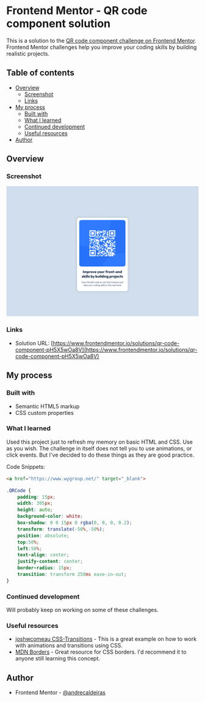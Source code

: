 # Frontend Mentor - QR code component solution

This is a solution to the [QR code component challenge on Frontend Mentor](https://www.frontendmentor.io/challenges/qr-code-component-iux_sIO_H). Frontend Mentor challenges help you improve your coding skills by building realistic projects. 

## Table of contents

- [Overview](#overview)
  - [Screenshot](#screenshot)
  - [Links](#links)
- [My process](#my-process)
  - [Built with](#built-with)
  - [What I learned](#what-i-learned)
  - [Continued development](#continued-development)
  - [Useful resources](#useful-resources)
- [Author](#author)


## Overview

### Screenshot

![](./design/screenshot.png)

### Links

- Solution URL: [https://www.frontendmentor.io/solutions/qr-code-component-pH5X5wOa8V](https://www.frontendmentor.io/solutions/qr-code-component-pH5X5wOa8V)

## My process

### Built with

- Semantic HTML5 markup
- CSS custom properties

### What I learned

Used this project just to refresh my memory on basic HTML and CSS. Use as you wish.
The challenge in itself does not tell you to use animations, or click events. But I've decided to do these things as they are good practice.


Code Snippets:


```html
<a href="https://www.wygroup.net/" target="_blank">
```

```css (Learned a good way to center a div here)
.QRCode {
    padding: 15px;
    width: 305px;
    height: auto;
    background-color: white;
    box-shadow: 0 0 15px 0 rgba(0, 0, 0, 0.2);
    transform: translate(-50%,-50%);
    position: absolute;
    top:50%;
    left:50%;
    text-align: center;
    justify-content: center;
    border-radius: 15px;
    transition: transform 250ms ease-in-out;
}
```

### Continued development

Will probably keep on working on some of these challenges.

### Useful resources

- [joshwcomeau CSS-Transitions](https://www.joshwcomeau.com/animation/css-transitions/) - This is a great example on how to work with animations and transitions using CSS.
- [MDN Borders](https://developer.mozilla.org/en-US/docs/Web/CSS/border-radius) - Great resource for CSS borders. I'd recommend it to anyone still learning this concept.

## Author

- Frontend Mentor - [@andrecaldeiras](https://www.frontendmentor.io/profile/andrecaldeiras)
